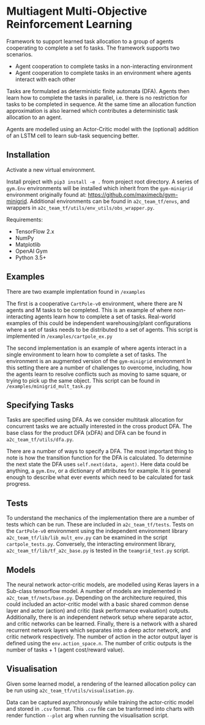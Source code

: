 # Multiagent Multi-Objective Reinforcement Learning

Framework to support learned task allocation to a group of agents 
cooperating to complete a set fo tasks. The framework supports two 
scenarios. 
* Agent cooperation to complete tasks in a non-interacting environment
* Agent cooperation to complete tasks in an environment where agents interact with each other

Tasks are formulated as deterministic finite automata (DFA). Agents then
learn how to complete the tasks in parallel, i.e. there is no restriction
for tasks to be completed in sequence. At the same time an allocation 
function approximation is also learned which contributes a deterministic
task allocation to an agent.

Agents are modelled using an Actor-Critic model with the (optional) addition of an 
LSTM cell to learn sub-task sequencing better. 

## Installation

Activate a new virtual environment. 

Install project with ```pip3 install -e .``` from project root directory.
A series of ```gym.Env``` environments will be installed which inherit from
the ```gym-minigrid``` environment originally found at:
https://github.com/maximecb/gym-minigrid. Additional environments can be found 
in ```a2c_team_tf/envs```, and wrappers in ```a2c_team_tf/utils/env_utils/obs_wrapper.py```.

Requirements: 
* TensorFlow 2.x
* NumPy
* Matplotlib
* OpenAI Gym
* Python 3.5+

## Examples

There are two example implentation found in ```/examples``` 

The first is a cooperative ```CartPole-v0```
environment, where there are N agents and M tasks to be completed. This is an
example of where non-interacting agents learn how to complete a set of 
tasks. Real-world examples of this could be independent warehousing/plant
configurations where a set of tasks needs to be distributed to a set of agents.
This script is implemented in ```/examples/cartpole_ex.py```


The second implementation is an example of where agents interact in a single
environment to learn how to complete a set of tasks. The environment
is an augmented version of the ```gym-minigrid``` environment
In this setting there
are a number of challenges to overcome, including, how the agents learn
to resolve conflicts such as moving to same square, or trying to pick up 
the same object. This script can be found in ```/examples/minigrid_mult_task.py```

## Specifying Tasks

Tasks are specified using DFA. As we consider multitask allocation for concurrent tasks
we are actually interested in the cross product DFA. The base class for the product DFA (xDFA)
and DFA can be found in ```a2c_team_tf/utils/dfa.py```.

There are a number of ways to specify a DFA. The most important thing to note is how the transition 
function for the DFA is calculated. To determine the next state the DFA uses 
```self.next(data, agent)```. Here data could be anything, a ```gym.Env```, or a dictionary
of attributes for example. It is general enough to describe what ever events which need to be calculated
for task progress.

## Tests

To understand the mechanics of the implementation there are a number of tests
which can be run. These are included in ```a2c_team_tf/tests```. Tests on the
```CartPole-v0``` environment using the independent environment library 
```a2c_team_tf/lib/lib_mult_env.py``` can be examined in the script
```cartpole_tests.py```. Conversely, the interacting environment library, 
```a2c_team_tf/lib/tf_a2c_base.py``` is tested in the ```teamgrid_test.py``` 
script. 

## Models

The neural network actor-critic models, are modelled using Keras layers 
in a Sub-class tensorflow model. A number of models are implemented in 
```a2c_team_tf/nets/base.py```. Depending on the architecture required,
this could included an actor-critic model with a basic shared common dense
layer and actor (action) and critic (task performance evaluation) outputs.
Additionally, there is an independent network setup where separate actor, and
critic networks can be learned. Finally, there is a network with a shared 
recurrent network layers which separates into a deep actor network, and critic
network respectively. The number of action in the actor output layer is 
defined using the ```env.action_space.n```. The number of critic outputs
is the number of tasks + 1 (agent cost/reward value).

## Visualisation

Given some learned model, a rendering of the learned allocation policy can 
be run using ```a2c_team_tf/utils/visualisation.py```. 

Data can be captured asynchronously while training the actor-critic model 
and stored in ```.csv``` format. This ```.csv``` file can be tranformed 
into charts with render function ```--plot``` arg when running the 
visualisation script. 

